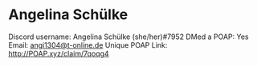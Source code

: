 # Angelina Schülke

Discord username: Angelina Schülke (she/her)#7952
DMed a POAP: Yes
Email: angi1304@t-online.de
Unique POAP Link: http://POAP.xyz/claim/7qoqg4